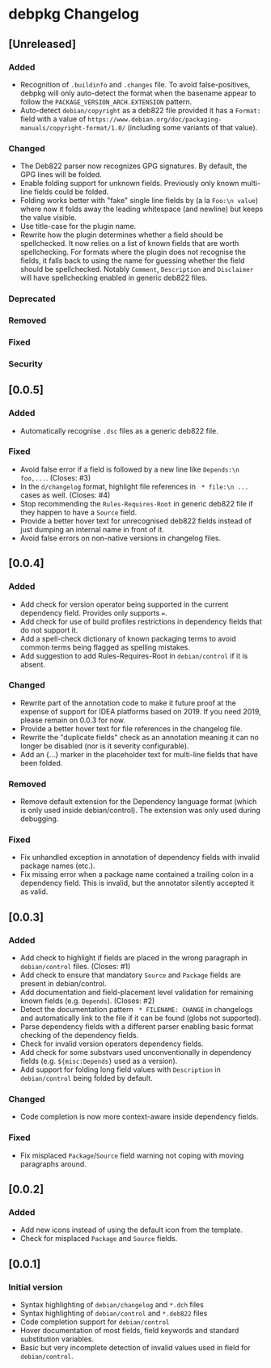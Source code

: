 <!-- Keep a Changelog guide -> https://keepachangelog.com -->

# debpkg Changelog

## [Unreleased]
### Added
- Recognition of `.buildinfo` and `.changes` file.  To avoid false-positives, debpkg will only auto-detect the format
  when the basename appear to follow the `PACKAGE_VERSION_ARCH.EXTENSION` pattern.
- Auto-detect `debian/copyright` as a deb822 file provided it has a `Format:` field with a value of
  `https://www.debian.org/doc/packaging-manuals/copyright-format/1.0/` (including some variants of that value).

### Changed
- The Deb822 parser now recognizes GPG signatures.  By default, the GPG lines will be folded.
- Enable folding support for unknown fields.  Previously only known multi-line fields could be folded.
- Folding works better with "fake" single line fields by (a la `Foo:\n value`) where now it folds away the
  leading whitespace (and newline) but keeps the value visible.
- Use title-case for the plugin name.
- Rewrite how the plugin determines whether a field should be spellchecked.  It now relies on a list of
  known fields that are worth spellchecking.  For formats where the plugin does not recognise the fields, it
  falls back to using the name for guessing whether the field should be spellchecked.  Notably `Comment`,
  `Description` and `Disclaimer` will have spellchecking enabled in generic deb822 files.

### Deprecated

### Removed

### Fixed

### Security
## [0.0.5]
### Added
- Automatically recognise `.dsc` files as a generic deb822 file.

### Fixed
- Avoid false error if a field is followed by a new line like `Depends:\n foo,...`.  (Closes: #3)
- In the `d/changelog` format, highlight file references in ` * file:\n ...` cases as well.  (Closes: #4)
- Stop recommending the `Rules-Requires-Root` in generic deb822 file if they happen to have a `Source` field.
- Provide a better hover text for unrecognised deb822 fields instead of just dumping an internal name in front of it.
- Avoid false errors on non-native versions in changelog files.

## [0.0.4]
### Added
- Add check for version operator being supported in the current dependency field.  Provides only supports `=`.
- Add check for use of build profiles restrictions in dependency fields that do not support it.
- Add a spell-check dictionary of known packaging terms to avoid common terms being flagged as spelling mistakes.
- Add suggestion to add Rules-Requires-Root in `debian/control` if it is absent.

### Changed
- Rewrite part of the annotation code to make it future proof at the expense of support for IDEA platforms based on 2019.  If you need 2019, please
  remain on 0.0.3 for now.
- Provide a better hover text for file references in the changelog file.
- Rewrite the "duplicate fields" check as an annotation meaning it can no longer be disabled (nor is it severity configurable).
- Add an {...} marker in the placeholder text for multi-line fields that have been folded.

### Removed
- Remove default extension for the Dependency language format (which is only used inside debian/control).  The extension was only used during debugging.

### Fixed
- Fix unhandled exception in annotation of dependency fields with invalid package names (etc.).
- Fix missing error when a package name contained a trailing colon in a dependency field.  This is invalid, but the annotator silently accepted it as valid.

## [0.0.3]
### Added
- Add check to highlight if fields are placed in the wrong paragraph in `debian/control` files. (Closes: #1)
- Add check to ensure that mandatory `Source` and `Package` fields are present in debian/control.
- Add documentation and field-placement level validation for remaining known fields (e.g. `Depends`).  (Closes: #2)
- Detect the documentation pattern ` * FILENAME: CHANGE` in changelogs and automatically link to the file if
  it can be found (globs not supported).
- Parse dependency fields with a different parser enabling basic format checking of the dependency fields.
- Check for invalid version operators dependency fields.
- Add check for some substvars used unconventionally in dependency fields (e.g. `${misc:Depends}` used as a version).
- Add support for folding long field values with `Description` in `debian/control` being folded by default.

### Changed
- Code completion is now more context-aware inside dependency fields.

### Fixed
- Fix misplaced `Package`/`Source` field warning not coping with moving paragraphs around.

## [0.0.2]
### Added
- Add new icons instead of using the default icon from the template.
- Check for misplaced `Package` and `Source` fields.


## [0.0.1]
### Initial version

- Syntax highlighting of `debian/changelog` and `*.dch` files
- Syntax highlighting of `debian/control` and `*.deb822` files
- Code completion support for `debian/control`
- Hover documentation of most fields, field keywords and standard substitution variables.
- Basic but very incomplete detection of invalid values used in field for `debian/control`.
